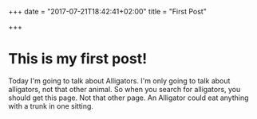 +++
date = "2017-07-21T18:42:41+02:00"
title = "First Post"

+++

# This is my first post!

Today I'm going to talk about Alligators.  I'm only going to talk about alligators, not that other animal.  So when you search for alligators, you should get this page.  Not that other page.  An Alligator could eat anything with a trunk in one sitting.